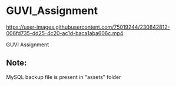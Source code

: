 # GUVI_Assignment


https://user-images.githubusercontent.com/75019244/230842812-006fd735-dd25-4c20-ac1d-baca1aba606c.mp4

GUVI Assignment


## Note:
MySQL backup file is present in "assets" folder
